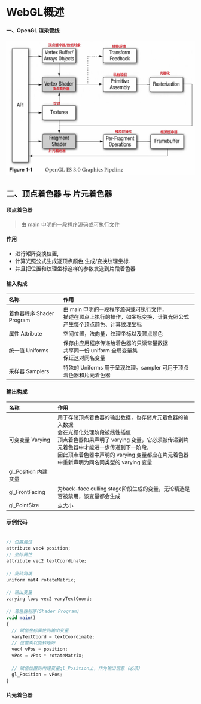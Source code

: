 # WebGL概述

#### 一、OpenGL 渲染管线

![OpenGL_ES_渲染管线.png](OpenGL_ES_渲染管线.png)


## 二、顶点着色器 与 片元着色器

#### 顶点着色器

> 由 main 申明的一段程序源码或可执行文件

<h4>作用</h4>

+ 进行矩阵变换位置,
+ 计算光照公式生成逐顶点颜⾊,⽣成/变换纹理坐标.
+ 并且把位置和纹理坐标这样的参数发送到片段着色器

<h4>输入构成</h4>

| 名称| 作用|
| :------ | :-------------------------------- |
| 着色器程序 Shader Program| 由 main 申明的一段程序源码或可执行文件，<br/>描述在顶点上执行的操作，如坐标变换、计算光照公式产生每个顶点颜色、计算纹理坐标|
| 属性 Attribute| 空间位置，法向量，纹理坐标以及顶点颜色 |
| 统一值 Uniforms | 保存由应用程序传递给着色器的只读常量数据<br/>共享同一份 uniform 全局变量集<br/>保证这对同名变量|
| 采样器 Samplers| 特殊的 Uniforms  用于呈现纹理。sampler 可用于顶点着色器和片元着色器 |


<h4>输出构成</h4>

| 名称| 作用 |
| :------ | :-------------------------------- |
| 可变变量 Varying| 用于存储顶点着色器的输出数据，也存储片元着色器的输入数据<br/>会在光栅化处理阶段被线性插值<br/>顶点着色器如果声明了 varying 变量，它必须被传递到片元着色器中才能进一步传递到下一阶段，<br/>因此顶点着色器中声明的 varying 变量都应在片元着色器中重新声明为同名同类型的 varying 变量|
| gl_Position 内建变量|  |
| gl_FrontFacing  | 为back-face culling stage阶段生成的变量，无论精选是否被禁用，该变量都会生成|
| gl_PointSize  | 点大小|


<h4>示例代码</h4>

```js

// 位置属性
attribute vec4 position;
// 坐标属性
attribute vec2 textCoordinate; 

// 旋转角度
uniform mat4 rotateMatrix; 

// 输出变量
varying lowp vec2 varyTextCoord; 

// 着色器程序(Shader Program)
void main()
{
  // 赋值坐标属性到输出变量
  varyTextCoord = textCoordinate;
  // 位置乘以旋转矩阵
  vec4 vPos = position;
  vPos = vPos * rotateMatrix; 

  // 赋值位置到内建变量gl_Position上，作为输出信息（必须）
  gl_Position = vPos;
}
```

#### 片元着色器


